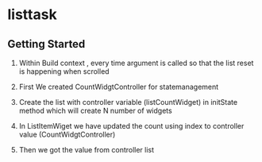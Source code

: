 # listtask



## Getting Started

1. Within Build context , every time argument is called so that the list reset is happening when scrolled

2. First We created CountWidgtController for statemanagement

3. Create the list with controller variable (listCountWidget) in initState method which will create N number of widgets

4. In ListItemWiget we have updated the count using index to controller value (CountWidgtController)

5. Then we got the value from controller list